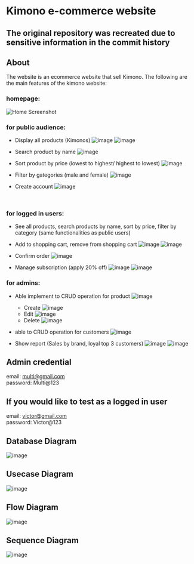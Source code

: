 # Kimono e-commerce website

##  The original repository was recreated due to sensitive information in the commit history

## About

The website is an ecommerce website that sell Kimono. The following are the main
features of the kimono website:

### homepage:
![Home Screenshot](https://raw.githubusercontent.com/AyakoNaganeyama/kimono-newzealand/main/wwwroot/assets/home.jpg)


### for public audience: 
- Display all products (Kimonos)
![image](https://github.com/user-attachments/assets/62488284-8042-493f-9968-7d59cf07f0c0)
![image](https://github.com/user-attachments/assets/e0eab171-1d70-4f28-8335-f02c4ccfe981)

- Search product by name
![image](https://github.com/user-attachments/assets/1dde9b87-807d-4a1d-abff-5ad94a38dfb6)



- Sort product by price (lowest to highest/ highest to lowest)
![image](https://github.com/user-attachments/assets/f14301c7-3345-4426-a444-52791acf0c0c)

- Filter by gategories (male and female)
![image](https://github.com/user-attachments/assets/7a45f6b5-3b2f-45b1-9ff4-ae3085f484ed)

- Create account
![image](https://github.com/user-attachments/assets/afbde5ac-bf13-4fe9-ae07-b908c6ff975a)



<br/>


### for logged in users: 
- See all products, search products by name, sort by price, filter by category (same functionalities as public users)
- Add to shopping cart, remove from shopping cart
![image](https://github.com/user-attachments/assets/fbe28ea1-0c42-4f60-98f0-75c0fbe9502a)
![image](https://github.com/user-attachments/assets/fcbd3473-9845-43b4-9754-034ea6274490)

- Confirm order
![image](https://github.com/user-attachments/assets/cbbd4003-ef5b-4fc1-923a-0190f015e27c)

- Manage subscription (apply 20% off)
![image](https://github.com/user-attachments/assets/5b6db3da-6f20-4751-b848-09554cf6569c)
![image](https://github.com/user-attachments/assets/0eac275c-67d0-46b3-831a-6e4fbd66f553)

### for admins:
- Able implement to CRUD operation for product
  ![image](https://github.com/user-attachments/assets/d20d5594-39ba-4011-b2f3-0c531f3465d2)
   -  Create 
  ![image](https://github.com/user-attachments/assets/db52f06c-627e-426a-9682-73eba74315d4)
   -  Edit
  ![image](https://github.com/user-attachments/assets/ca7287a3-281c-4e46-a8b6-555d57173983)
   - Delete
  ![image](https://github.com/user-attachments/assets/8c509289-1595-4a01-8179-625005b1b423)
  



- able to CRUD operation for customers
![image](https://github.com/user-attachments/assets/90b85b49-d389-4f82-947b-4dede6ca5671)

- Show report (Sales by brand, loyal top 3 customers)
![image](https://github.com/user-attachments/assets/3d04d524-a359-467c-94c9-d7e24032879a)
![image](https://github.com/user-attachments/assets/730cb6ba-5e79-4032-bba5-becd8c777772)

## Admin credential
email: multi@gmail.com <br/>
password: Multi@123

## If you would like to test as a logged in user
email: victor@gmail.com <br/>
password: Victor@123


## Database Diagram
![image](https://github.com/user-attachments/assets/3de291d0-a954-4420-9b99-f519ac8b0d39)

## Usecase Diagram
![image](https://github.com/user-attachments/assets/eaf0e5b3-4f4b-4f3c-be02-e5f7e0e68e36)

## Flow Diagram
![image](https://github.com/user-attachments/assets/44847574-9491-46b6-acf4-5cb3b81705a5)

## Sequence Diagram
![image](https://github.com/user-attachments/assets/d9fc9f12-9e16-49c9-997c-a96f68149965)




